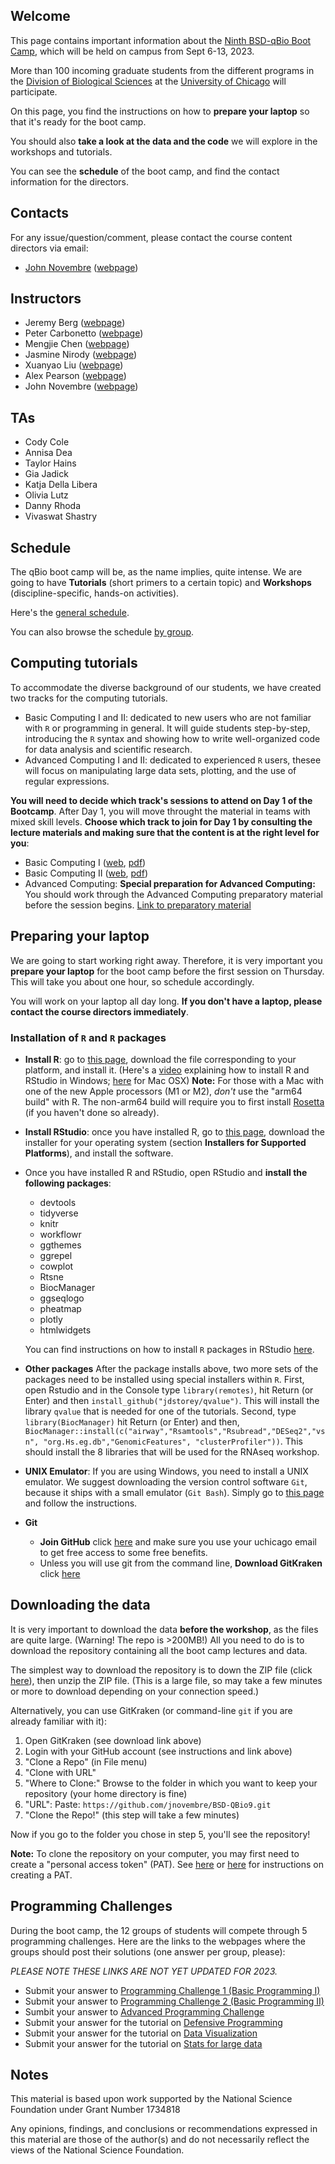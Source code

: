 ## Welcome

This page contains important information about the [Ninth BSD-qBio Boot Camp](https://biosciences.uchicago.edu/content/mbl-bootcamp), which will be held on campus from Sept 6-13, 2023.

More than 100 incoming graduate students from the different programs in the [Division of Biological Sciences](https://biosciences.uchicago.edu) at the [University of Chicago](https://www.uchicago.edu) will participate.

On this page, you find the instructions on how to **prepare your laptop** so that it's ready for the boot camp.

You should also **take a look at the data and the code** we will explore in the workshops and tutorials.

You can see the **schedule** of the boot camp, and find the contact information for the directors.

## Contacts

For any issue/question/comment, please contact the course content directors via email:

*   [John Novembre](mailto:jnovembre@uchicago.edu?Subject=Help%20BSD%20QBio) ([webpage](http://jnpopgen.org/))
  
## Instructors

* Jeremy Berg ([webpage](http://www.jjbpopgen.org))
* Peter Carbonetto ([webpage](https://pcarbo.github.io/))
* Mengjie Chen ([webpage](https://www.mengjiechen.com))
* Jasmine Nirody ([webpage](https://nirodylab.uchicago.edu))
* Xuanyao Liu ([webpage](https://liulab.uchicago.edu))
* Alex Pearson ([webpage](https://scholar.google.com/citations?user=MybTDU8AAAAJ&hl=en))
* John Novembre ([webpage](http://jnpopgen.org/))


## TAs

* Cody Cole
* Annisa Dea
* Taylor Hains
* Gia Jadick
* Katja Della Libera
* Olivia Lutz
* Danny Rhoda
* Vivaswat Shastry

## Schedule

The qBio boot camp will be, as the name implies, quite intense. We are going to have **Tutorials** (short primers to a certain topic) and **Workshops** (discipline-specific, hands-on activities).

Here's the [general schedule](https://github.com/jnovembre/BSD-QBio9/blob/main/schedule/GeneralSchedule.pdf).

You can also browse the schedule [by group](https://github.com/jnovembre/BSD-QBio9/tree/master/schedule).

## Computing tutorials

To accommodate the diverse background of our students, we have created two tracks for the computing tutorials.

*   Basic Computing I and II: dedicated to new users who are not familiar with `R` or programming in general. It will guide students step-by-step, introducing the `R` syntax and showing how to write well-organized code for data analysis and scientific research.
*   Advanced Computing I and II: dedicated to experienced `R` users, thesee will focus on manipulating large data sets, plotting, and the use of regular expressions.

**You will need to decide which track's sessions to attend on Day 1 of the Bootcamp**.  After Day 1, you will move throught the material in teams with mixed skill levels.  **Choose which track to join for Day 1 by consulting the lecture materials and making sure that the content is at the right level for you**:

* Basic Computing I ([web](https://github.com/jnovembre/BSD-QBio9/blob/main/tutorials/basic_computing_1/basic_computing_1.pdf), [pdf](https://raw.githubusercontent.com/jnovembre/BSD-QBio8/main/tutorials/basic_computing_1/basic_computing_1.pdf))
* Basic Computing II ([web](https://github.com/jnovembre/BSD-QBio9/blob/main/tutorials/basic_computing_2/basic_computing_2.pdf), [pdf](https://raw.githubusercontent.com/jnovembre/BSD-QBio9/main/tutorials/basic_computing_2/basic_computing_2.pdf))
* Advanced Computing: **Special preparation for Advanced Computing:** You should work through the Advanced Computing preparatory material before the session begins. [Link to preparatory material](https://github.com/jnovembre/BSD-QBio9/blob/master/tutorials/advanced_computing/tutorial/advanced_computing.pdf)


## Preparing your laptop

We are going to start working right away. Therefore, it is very important you **prepare your laptop** for the boot camp before the first session on Thursday. This will take you about one hour, so schedule accordingly.

You will work on your laptop all day long. **If you don't have a laptop, please contact the course directors immediately**.

### Installation of `R` and `R` packages

* **Install R**: go to [this page](https://cran.rstudio.com/),
download the file corresponding to your platform, and install
it. (Here's a [video](https://www.youtube.com/watch?v=5ZbjUEg4a1g)
explaining how to install R and RStudio in Windows;
[here](https://www.youtube.com/watch?v=5rp9bkc68y0) for Mac OSX)
**Note:** For those with a Mac with one of the new Apple processors
(M1 or M2), *don't* use the "arm64 build" with R. The non-arm64 build
will require you to first install [Rosetta](https://support.apple.com/en-us/HT211861) (if you haven't done so already).

*   **Install RStudio**: once you have installed R, go to [this page](https://www.rstudio.com/products/rstudio/download/), download the installer for your operating system (section **Installers for Supported Platforms**), and install the software.

*   Once you have installed R and RStudio, open RStudio and **install the following packages**:

    *   devtools
    *   tidyverse
    *   knitr
    *   workflowr
    *   ggthemes
	*   ggrepel
    *   cowplot
    *   Rtsne
    *   BiocManager
    *   ggseqlogo
    *   pheatmap
	*   plotly
	*   htmlwidgets

    You can find instructions on how to install `R` packages in RStudio [here](https://www.youtube.com/watch?v=3RWb5U3X-T8).

* **Other packages** After the package installs above, two more sets of the packages need to be installed using special installers within `R`. First, open Rstudio and in the Console type `library(remotes)`, hit Return (or Enter) and then `install_github("jdstorey/qvalue")`. This will install the library `qvalue` that is needed for one of the tutorials. Second, type `library(BiocManager)` hit Return (or Enter) and then,
`BiocManager::install(c("airway","Rsamtools","Rsubread","DESeq2","vsn", "org.Hs.eg.db","GenomicFeatures", "clusterProfiler"))`.  This should install the 8 libraries that will be used for the RNAseq workshop.

* **UNIX Emulator**: If you are using Windows, you need to install a UNIX emulator. We suggest downloading the version control software `Git`, because it ships with a small emulator (`Git Bash`). Simply go to [this page](https://git-scm.com/download/win) and follow the instructions.

* **Git**
    * **Join GitHub** click [here](https://education.github.com/pack) and make sure you use your uchicago email to get free access to some free benefits.
    * Unless you will use git from the command line, **Download GitKraken** click [here](https://support.gitkraken.com/how-to-install)

## Downloading the data

It is very important to download the data **before the workshop**, as the files are quite large. (Warning! The repo is >200MB!)
All you need to do is to download the repository containing all the boot camp lectures and data.

The simplest way to download the repository is to down the ZIP file
(click
[here](https://codeload.github.com/jnovembre/BSD-QBio9/zip/refs/heads/main)),
then unzip the ZIP file. (This is a large file, so may take a few
minutes or more to download depending on your connection speed.)

Alternatively, you can use GitKraken (or command-line `git` if you are
already familiar with it):

1. Open GitKraken (see download link above)
2. Login with your GitHub account (see instructions and link above)
3. "Clone a Repo" (in File menu)
4. "Clone with URL"
5. "Where to Clone:" Browse to the folder in which you want to keep your repository (your home directory is fine)
6. "URL": Paste: `https://github.com/jnovembre/BSD-QBio9.git`
7. "Clone the Repo!" (this step will take a few minutes)

Now if you go to the folder you chose in step 5, you'll see the
repository!

**Note:** To clone the repository on your computer, you may first need
to create a "personal access token" (PAT). See
[here](https://support.gitkraken.com/developers/pats) or
[here](https://docs.github.com/en/authentication/keeping-your-account-and-data-secure/creating-a-personal-access-token)
for instructions on creating a PAT.

## Programming Challenges

During the boot camp, the 12 groups of students will compete through 5 programming challenges. Here are the links to the webpages where the groups should post their solutions (one answer per group, please):

*PLEASE NOTE THESE LINKS ARE NOT YET UPDATED FOR 2023.*

* Submit your answer to [Programming Challenge 1 (Basic Programming I)](https://forms.gle/PQUqq8rMaSk3gW3p9)
* Submit your answer to [Programming Challenge 2 (Basic Programming II)](https://forms.gle/yD8FZDubvnzWhtZq7)
* Sumbit your answer to [Advanced Programming Challenge](https://forms.gle/aiyUTYrJ7h9E1TgN6)
* Submit your answer for the tutorial on [Defensive Programming](https://forms.gle/4vgov8jsGPtggLDx6)
* Submit your answer for the tutorial on [Data Visualization](https://forms.gle/KYAXVYjU8mskgARe8)
* Submit your answer for the tutorial on [Stats for large data](https://forms.gle/JJEcYfQ4A7rBAGpY7)

## Notes

This material is based upon work supported by the National Science Foundation under Grant Number 1734818

Any opinions, findings, and conclusions or recommendations expressed in this material are those of the author(s) and do not necessarily reflect the views of the National Science Foundation.
